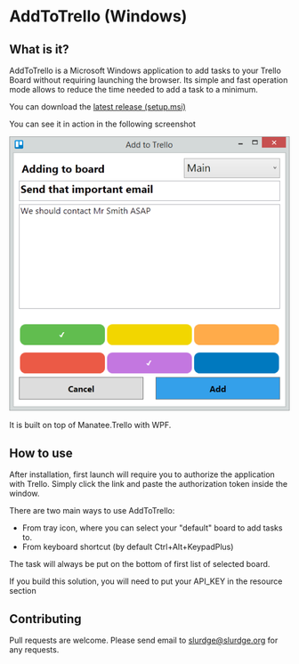 AddToTrello (Windows)
=====================

What is it?
-----------
AddToTrello is a Microsoft Windows application to add tasks to your Trello Board without requiring launching the browser.
Its simple and fast operation mode allows to reduce the time needed to add a task to a minimum.

You can download the [latest release (setup.msi)](https://github.com/slurdge/quicktrelloadd/releases/latest/)

You can see it in action in the following screenshot

![Screenshot of main window](https://raw.githubusercontent.com/slurdge/quicktrelloadd/master/img/screenshot.png)

It is built on top of Manatee.Trello with WPF.

How to use
----------

After installation, first launch will require you to authorize the application with Trello. Simply click the link and paste the authorization token inside the window.

There are two main ways to use AddToTrello:
* From tray icon, where you can select your "default" board to add tasks to.
* From keyboard shortcut (by default Ctrl+Alt+KeypadPlus)

The task will always be put on the bottom of first list of selected board.

If you build this solution, you will need to put your API_KEY in the resource section

Contributing
------------

Pull requests are welcome.
Please send email to slurdge@slurdge.org for any requests.

